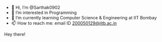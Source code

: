 - 👋 Hi, I’m @Sarthak0902
- 👀 I’m interested in Programming
- 🌱 I’m currently learning Computer Science & Engineering at IIT Bombay
- 📫 How to reach me: email ID 200050129@iitb.ac.in

Hey there!
<!---
Sarthak0902/Sarthak0902 is a ✨ special ✨ repository because its `README.md` (this file) appears on your GitHub profile.
You can click the Preview link to take a look at your changes.
--->
